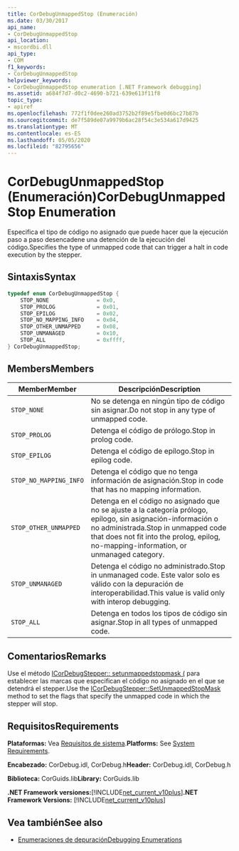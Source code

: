 ```yaml
---
title: CorDebugUnmappedStop (Enumeración)
ms.date: 03/30/2017
api_name:
- CorDebugUnmappedStop
api_location:
- mscordbi.dll
api_type:
- COM
f1_keywords:
- CorDebugUnmappedStop
helpviewer_keywords:
- CorDebugUnmappedStop enumeration [.NET Framework debugging]
ms.assetid: a684f7d7-d0c2-4690-b721-639e613f11f8
topic_type:
- apiref
ms.openlocfilehash: 772f1f0dee260ad3752b2f89e5fbe0d6bc27b87b
ms.sourcegitcommit: de7f589de07a9979b6ac28f54c3e534a617d9425
ms.translationtype: MT
ms.contentlocale: es-ES
ms.lasthandoff: 05/05/2020
ms.locfileid: "82795656"
---
```

# <a name="cordebugunmappedstop-enumeration"></a><span data-ttu-id="219d5-102">CorDebugUnmappedStop (Enumeración)</span><span class="sxs-lookup"><span data-stu-id="219d5-102">CorDebugUnmappedStop Enumeration</span></span>
<span data-ttu-id="219d5-103">Especifica el tipo de código no asignado que puede hacer que la ejecución paso a paso desencadene una detención de la ejecución del código.</span><span class="sxs-lookup"><span data-stu-id="219d5-103">Specifies the type of unmapped code that can trigger a halt in code execution by the stepper.</span></span>  
  
## <a name="syntax"></a><span data-ttu-id="219d5-104">Sintaxis</span><span class="sxs-lookup"><span data-stu-id="219d5-104">Syntax</span></span>  
  
```cpp  
typedef enum CorDebugUnmappedStop {  
    STOP_NONE               = 0x0,  
    STOP_PROLOG             = 0x01,  
    STOP_EPILOG             = 0x02,  
    STOP_NO_MAPPING_INFO    = 0x04,  
    STOP_OTHER_UNMAPPED     = 0x08,  
    STOP_UNMANAGED          = 0x10,  
    STOP_ALL                = 0xffff,  
} CorDebugUnmappedStop;  
```  
  
## <a name="members"></a><span data-ttu-id="219d5-105">Members</span><span class="sxs-lookup"><span data-stu-id="219d5-105">Members</span></span>  
  
|<span data-ttu-id="219d5-106">Member</span><span class="sxs-lookup"><span data-stu-id="219d5-106">Member</span></span>|<span data-ttu-id="219d5-107">Descripción</span><span class="sxs-lookup"><span data-stu-id="219d5-107">Description</span></span>|  
|------------|-----------------|  
|`STOP_NONE`|<span data-ttu-id="219d5-108">No se detenga en ningún tipo de código sin asignar.</span><span class="sxs-lookup"><span data-stu-id="219d5-108">Do not stop in any type of unmapped code.</span></span>|  
|`STOP_PROLOG`|<span data-ttu-id="219d5-109">Detenga el código de prólogo.</span><span class="sxs-lookup"><span data-stu-id="219d5-109">Stop in prolog code.</span></span>|  
|`STOP_EPILOG`|<span data-ttu-id="219d5-110">Detenga el código de epílogo.</span><span class="sxs-lookup"><span data-stu-id="219d5-110">Stop in epilog code.</span></span>|  
|`STOP_NO_MAPPING_INFO`|<span data-ttu-id="219d5-111">Detenga el código que no tenga información de asignación.</span><span class="sxs-lookup"><span data-stu-id="219d5-111">Stop in code that has no mapping information.</span></span>|  
|`STOP_OTHER_UNMAPPED`|<span data-ttu-id="219d5-112">Detenga en el código no asignado que no se ajuste a la categoría prólogo, epílogo, sin asignación-información o no administrada.</span><span class="sxs-lookup"><span data-stu-id="219d5-112">Stop in unmapped code that does not fit into the prolog, epilog, no-mapping-information, or unmanaged category.</span></span>|  
|`STOP_UNMANAGED`|<span data-ttu-id="219d5-113">Detenga el código no administrado.</span><span class="sxs-lookup"><span data-stu-id="219d5-113">Stop in unmanaged code.</span></span> <span data-ttu-id="219d5-114">Este valor solo es válido con la depuración de interoperabilidad.</span><span class="sxs-lookup"><span data-stu-id="219d5-114">This value is valid only with interop debugging.</span></span>|  
|`STOP_ALL`|<span data-ttu-id="219d5-115">Detenga en todos los tipos de código sin asignar.</span><span class="sxs-lookup"><span data-stu-id="219d5-115">Stop in all types of unmapped code.</span></span>|  
  
## <a name="remarks"></a><span data-ttu-id="219d5-116">Comentarios</span><span class="sxs-lookup"><span data-stu-id="219d5-116">Remarks</span></span>  
 <span data-ttu-id="219d5-117">Use el método [ICorDebugStepper:: setunmappedstopmask (](icordebugstepper-setunmappedstopmask-method.md) para establecer las marcas que especifican el código no asignado en el que se detendrá el stepper.</span><span class="sxs-lookup"><span data-stu-id="219d5-117">Use the [ICorDebugStepper::SetUnmappedStopMask](icordebugstepper-setunmappedstopmask-method.md) method to set the flags that specify the unmapped code in which the stepper will stop.</span></span>  
  
## <a name="requirements"></a><span data-ttu-id="219d5-118">Requisitos</span><span class="sxs-lookup"><span data-stu-id="219d5-118">Requirements</span></span>  
 <span data-ttu-id="219d5-119">**Plataformas:** Vea [Requisitos de sistema](../../get-started/system-requirements.md).</span><span class="sxs-lookup"><span data-stu-id="219d5-119">**Platforms:** See [System Requirements](../../get-started/system-requirements.md).</span></span>  
  
 <span data-ttu-id="219d5-120">**Encabezado:** CorDebug.idl, CorDebug.h</span><span class="sxs-lookup"><span data-stu-id="219d5-120">**Header:** CorDebug.idl, CorDebug.h</span></span>  
  
 <span data-ttu-id="219d5-121">**Biblioteca:** CorGuids.lib</span><span class="sxs-lookup"><span data-stu-id="219d5-121">**Library:** CorGuids.lib</span></span>  
  
 <span data-ttu-id="219d5-122">**.NET Framework versiones:**[!INCLUDE[net_current_v10plus](../../../../includes/net-current-v10plus-md.md)]</span><span class="sxs-lookup"><span data-stu-id="219d5-122">**.NET Framework Versions:** [!INCLUDE[net_current_v10plus](../../../../includes/net-current-v10plus-md.md)]</span></span>  
  
## <a name="see-also"></a><span data-ttu-id="219d5-123">Vea también</span><span class="sxs-lookup"><span data-stu-id="219d5-123">See also</span></span>

- [<span data-ttu-id="219d5-124">Enumeraciones de depuración</span><span class="sxs-lookup"><span data-stu-id="219d5-124">Debugging Enumerations</span></span>](debugging-enumerations.md)
